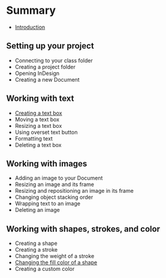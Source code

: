 # Summary

* [Introduction](README.md)

## Setting up your project
* Connecting to your class folder
* Creating a project folder
* Opening InDesign
* Creating a new Document

## Working with text
* [Creating a text box](creating-a-text-box.md)
* Moving a text box
* Resizing a text box
* Using overset text button
* Formatting text
* Deleting a text box

## Working with images
* Adding an image to your Document
* Resizing an image and its frame
* Resizing and repositioning an image in its frame
* Changing object stacking order
* Wrapping text to an image
* Deleting an image

## Working with shapes, strokes, and color
* Creating a shape
* Creating a stroke
* Changing the weight of a stroke
* [Changing the fill color of a shape](changing-a-shapes-fill-color.md)
* Creating a custom color

